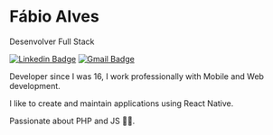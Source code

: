 # Fábio Alves 

Desenvolver Full Stack

[![Linkedin Badge](https://img.shields.io/badge/F%C3%A1bio%20Alves-175b9f?style=flat-square&logo=Linkedin&logoColor=white&link=https://www.linkedin.com/in/fabioalvesto/)](https://www.linkedin.com/in/diego-schell-fernandes/) 
[![Gmail Badge](https://img.shields.io/badge/-fabioalves.to@gmail.com-762722?style=flat-square&logo=Gmail&logoColor=white&link=mailto:fabioalves.to@gmail.com)](mailto:diego.schell.f@gmail.com)

Developer since I was 16, I work professionally with Mobile and Web development.

I like to create and maintain applications using React Native.

Passionate about PHP and JS 💙💛.
